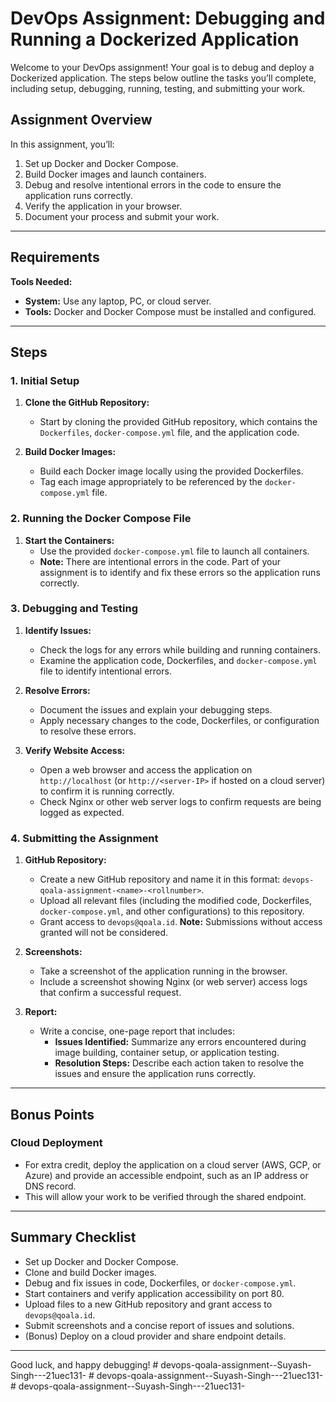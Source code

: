 # DevOps Assignment: Debugging and Running a Dockerized Application

Welcome to your DevOps assignment! Your goal is to debug and deploy a Dockerized application. The steps below outline the tasks you’ll complete, including setup, debugging, running, testing, and submitting your work.

## Assignment Overview

In this assignment, you’ll:
1. Set up Docker and Docker Compose.
2. Build Docker images and launch containers.
3. Debug and resolve intentional errors in the code to ensure the application runs correctly.
4. Verify the application in your browser.
5. Document your process and submit your work.

---

## Requirements

**Tools Needed:**
- **System:** Use any laptop, PC, or cloud server.
- **Tools:** Docker and Docker Compose must be installed and configured.

---

## Steps

### 1. Initial Setup
1. **Clone the GitHub Repository:**
   - Start by cloning the provided GitHub repository, which contains the `Dockerfiles`, `docker-compose.yml` file, and the application code.
   
2. **Build Docker Images:**
   - Build each Docker image locally using the provided Dockerfiles.
   - Tag each image appropriately to be referenced by the `docker-compose.yml` file.

### 2. Running the Docker Compose File
1. **Start the Containers:**
   - Use the provided `docker-compose.yml` file to launch all containers.
   - **Note:** There are intentional errors in the code. Part of your assignment is to identify and fix these errors so the application runs correctly.

### 3. Debugging and Testing
1. **Identify Issues:**
   - Check the logs for any errors while building and running containers.
   - Examine the application code, Dockerfiles, and `docker-compose.yml` file to identify intentional errors.

2. **Resolve Errors:**
   - Document the issues and explain your debugging steps.
   - Apply necessary changes to the code, Dockerfiles, or configuration to resolve these errors.

3. **Verify Website Access:**
   - Open a web browser and access the application on `http://localhost` (or `http://<server-IP>` if hosted on a cloud server) to confirm it is running correctly.
   - Check Nginx or other web server logs to confirm requests are being logged as expected.

### 4. Submitting the Assignment
1. **GitHub Repository:**
   - Create a new GitHub repository and name it in this format: `devops-qoala-assignment-<name>-<rollnumber>`.
   - Upload all relevant files (including the modified code, Dockerfiles, `docker-compose.yml`, and other configurations) to this repository.
   - Grant access to `devops@qoala.id`. **Note:** Submissions without access granted will not be considered.

2. **Screenshots:**
   - Take a screenshot of the application running in the browser.
   - Include a screenshot showing Nginx (or web server) access logs that confirm a successful request.

3. **Report:**
   - Write a concise, one-page report that includes:
     - **Issues Identified:** Summarize any errors encountered during image building, container setup, or application testing.
     - **Resolution Steps:** Describe each action taken to resolve the issues and ensure the application runs correctly.

---

## Bonus Points

### Cloud Deployment
- For extra credit, deploy the application on a cloud server (AWS, GCP, or Azure) and provide an accessible endpoint, such as an IP address or DNS record.
- This will allow your work to be verified through the shared endpoint.

---

## Summary Checklist
- Set up Docker and Docker Compose.
- Clone and build Docker images.
- Debug and fix issues in code, Dockerfiles, or `docker-compose.yml`.
- Start containers and verify application accessibility on port 80.
- Upload files to a new GitHub repository and grant access to `devops@qoala.id`.
- Submit screenshots and a concise report of issues and solutions.
- (Bonus) Deploy on a cloud provider and share endpoint details.

---

Good luck, and happy debugging!
#   d e v o p s - q o a l a - a s s i g n m e n t - - S u y a s h - S i n g h - - - 2 1 u e c 1 3 1 -  
 #   d e v o p s - q o a l a - a s s i g n m e n t - - S u y a s h - S i n g h - - - 2 1 u e c 1 3 1 -  
 #   d e v o p s - q o a l a - a s s i g n m e n t - - S u y a s h - S i n g h - - - 2 1 u e c 1 3 1 -  
 